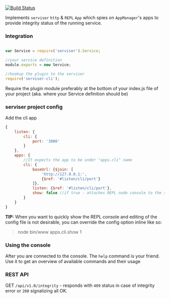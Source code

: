 [![Build Status](https://travis-ci.org/lucid-services/serviser-cli.svg?branch=master)](https://travis-ci.org/lucid-services/serviser-cli)   

Implements `serviser` `http` & `REPL` `App` which spies on `AppManager`'s apps to provide
integrity status of the running service.

### Integration

```javascript

var Service = require('serviser').Service;

//your service definition
module.exports = new Service;

//hookup the plugin to the serviser
require('serviser-cli');
```

Require the plugin module preferably at the bottom of your index.js file of your project (aka. where your Service definition should be)

### serviser project config

Add the cli app

```javascript
{
    listen: {
        cli: {
            port: '3000'
        }
    },
    apps: {
        //It expects the app to be under "apps.cli" name
        cli: {
            baseUrl: {$join: [
                'http://127.0.0.1:',
                {$ref: '#listen/cli/port'}
            ]},
            listen: {$ref: '#listen/cli/port'},
            show: false //if true - attaches REPL node console to the service process
        }
    }
}
```

**TIP:** When you want to quickly show the REPL console and editing of the config file is not desirable, you can override the config option inline like so:
> node bin/www apps.cli.show 1  

### Using the console

After you are connected to the console. The `help` command is your friend.  
Use it to get an overview of available commands and their usage 

### REST API

GET `/api/v1.0/integrity` - responds with `409` status in case of integrity error or `200` signalizing all OK.
